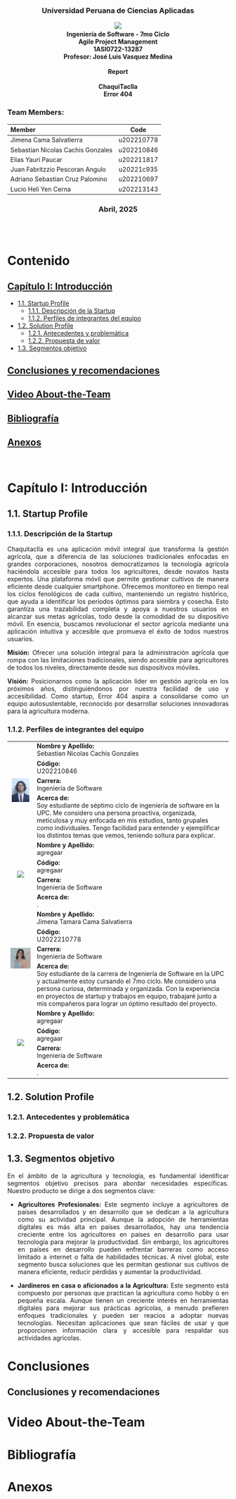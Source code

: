<div align="center">
    <h3>Universidad Peruana de Ciencias Aplicadas</h3>
    <img src="https://upload.wikimedia.org/wikipedia/commons/f/fc/UPC_logo_transparente.png"></img><br>
    <strong>Ingeniería de Software - 7mo Ciclo</strong><br>
    <strong>Agile Project Management</strong><br>
    <strong>1ASI0722-13287</strong><br>
    <strong>Profesor: José Luis Vasquez Medina</strong><br>
    <br><strong>Report</strong><br>
    <br><strong>ChaquiTaclla</strong><br>
    <strong>Error 404</strong>
</div>

<h3> Team Members: </h3>

<div align="center">

| Member                              |    Code    |
| :---------------------------------- | :--------: |
|      Jimena Cama Salvatierra      | u202210778 |
| Sebastian Nicolas Cachis Gonzales | u202210846 |
|         Elias Yauri Paucar        | u202211817 |
|  Juan Fabritzzio Pescoran Angulo  | u20221c935 |
|  Adriano Sebastian Cruz Palomino  | u202210697 |
|           Lucio Heli Yen Cerna            | u202213143 |

</div>

<h3 align="center">Abril, 2025</h3>

<br><br>

<div align="justify">

# Contenido

## [Capítulo I: Introducción](#capítulo-i-introducción)
- [1.1. Startup Profile](#11-startup-profile)
  - [1.1.1. Descripción de la Startup](#111-descripción-de-la-startup)
  - [1.1.2. Perfiles de integrantes del equipo](#112-perfiles-de-integrantes-del-equipo)
- [1.2. Solution Profile](#12-solution-profile)
  - [1.2.1. Antecedentes y problemática](#121-antecedentes-y-problemática)
  - [1.2.2. Propuesta de valor](#122-propuesta-de-valor)
- [1.3. Segmentos objetivo](#13-segmentos-objetivo)
## [Conclusiones y recomendaciones](#conclusiones-y-recomendaciones)
## [Video About-the-Team](#video-about-the-team)
## [Bibliografía](#bibliografía)
## [Anexos](#anexos)

<br>

# Capítulo I: Introducción

## 1.1. Startup Profile

### 1.1.1. Descripción de la Startup

Chaquitaclla es una aplicación móvil integral que transforma la gestión agrícola, que a diferencia de las soluciones tradicionales enfocadas en grandes corporaciones, nosotros democratizamos la tecnología agrícola haciéndola accesible para todos los agricultores, desde novatos hasta expertos.
Una plataforma móvil que permite gestionar cultivos de manera eficiente desde cualquier smartphone. Ofrecemos monitoreo en tiempo real los ciclos fenológicos de cada cultivo, manteniendo un registro histórico, que ayuda a identificar los periodos óptimos para siembra y cosecha. Esto garantiza una trazabilidad completa y apoya a nuestros usuarios en alcanzar sus metas agrícolas, todo desde la comodidad de su dispositivo móvil.
En esencia, buscamos revolucionar el sector agrícola mediante una aplicación intuitiva y accesible que promueva el éxito de todos nuestros usuarios.

**Misión:** Ofrecer una solución integral para la administración agrícola que rompa con las limitaciones tradicionales, siendo accesible para agricultores de todos los niveles, directamente desde sus dispositivos móviles.

**Visión:** Posicionarnos como la aplicación líder en gestión agrícola en los próximos años, distinguiéndonos por nuestra facilidad de uso y accesibilidad. Como startup, Error 404 aspira a consolidarse como un equipo autosustentable, reconocido por desarrollar soluciones innovadoras para la agricultura moderna.


### 1.1.2. Perfiles de integrantes del equipo

<table>
  <tr align="center">
    <td rowspan="4">
      <img src="./images/profile_images/sebastianCachis.png"  min-width="400" max-width="900"/>
    </td>
    <td align="left">
      <b>Nombre y Apellido:</b>
      <br>            
      Sebastian Nicolas Cachis Gonzales
    </td>
  </tr>
  <tr>
    <td align="left">
    <b>Código:</b>
    <br>
    U202210846
    </td>
  </tr>
  <tr>
    <td align="left">
    <b>Carrera:</b>
    <br>
    Ingeniería de Software
    </td>
  </tr>
  <tr>
    <td align="left">
    <b>Acerca de:</b>
    <br>
    Soy estudiante de séptimo ciclo de ingeniería de software en la UPC. Me considero una persona proactiva, organizada, meticulosa y muy enfocada en mis estudios, tanto grupales como individuales. Tengo facilidad para entender y ejemplificar los distintos temas que vemos, teniendo soltura para explicar.
    </td>
  </tr>
  </tr>

  <tr align="center">
    <td rowspan="4">
      <img src="./images/profile_images/" min-width="400" max-width="900"/>
    </td>
    <td align="left">
      <b>Nombre y Apellido:</b>
      <br>            
      agregaar
    </td>
  </tr>
  <tr>
    <td align="left">
    <b>Código:</b>
    <br>
    agregaar
    </td>
  </tr>
  <tr>
    <td align="left">
    <b>Carrera:</b>
    <br>
    Ingeniería de Software
    </td>
  </tr>
  <tr>
    <td align="left">
    <b>Acerca de:</b>
    <br>
    .
    </td>
  </tr>
  </tr>
   <tr align="center">
    <td rowspan="4">
      <img src="./images/profile_images/jimena_profile.jpg" image" min-width="400" max-width="900"/>
    </td>
    <td align="left">
      <b>Nombre y Apellido:</b>
      <br>            
      Jimena Tamara Cama Salvatierra
    </td>
  </tr>
  <tr>
    <td align="left">
    <b>Código:</b>
    <br>
    U2022210778
    </td>
  </tr>
  <tr>
    <td align="left">
    <b>Carrera:</b>
    <br>
    Ingeniería de Software
    </td>
  </tr>
  <tr>
    <td align="left">
    <b>Acerca de:</b>
    <br>
     Soy estudiante de la carrera de Ingeniería de Software en la UPC y actualmente estoy cursando el 7mo ciclo. Me considero una persona curiosa, determinada y organizada. Con la experiencia en proyectos de startup y trabajos en equipo, trabajaré junto a mis compañeros para lograr un óptimo resultado del proyecto.
    </td>
  </tr>
  </tr>

<tr align="center">
    <td rowspan="4">
      <img src="./images/profile_images/"  min-width="400" max-width="900"/>
    </td>
    <td align="left">
      <b>Nombre y Apellido:</b>
      <br>            
      agregaar
    </td>
  </tr>
  <tr>
    <td align="left">
    <b>Código:</b>
    <br>
    agregaar
    </td>
  </tr>
  <tr>
    <td align="left">
    <b>Carrera:</b>
    <br>
    Ingeniería de Software
    </td>
  </tr>
  <tr>
    <td align="left">
    <b>Acerca de:</b>
    <br>
    .
    </td>
  </tr>
  </tr>
<table>

## 1.2. Solution Profile

### 1.2.1. Antecedentes y problemática
### 1.2.2. Propuesta de valor

## 1.3. Segmentos objetivo  

En el ámbito de la agricultura y tecnología, es fundamental identificar segmentos objetivo precisos para abordar necesidades específicas. Nuestro producto se dirige a dos segmentos clave:

- **Agricultores Profesionales:** Este segmento incluye a agricultores de países desarrollados y en desarrollo que se dedican a la agricultura como su actividad principal. Aunque la adopción de herramientas digitales es más alta en países desarrollados, hay una tendencia creciente entre los agricultores en países en desarrollo para usar tecnología para mejorar la productividad. Sin embargo, los agricultores en países en desarrollo pueden enfrentar barreras como acceso limitado a internet o falta de habilidades técnicas. A nivel global, este segmento busca soluciones que les permitan gestionar sus cultivos de manera eficiente, reducir pérdidas y aumentar la productividad. 

- **Jardineros en casa o aficionados a la Agricultura:** Este segmento está compuesto por personas que practican la agricultura como hobby o en pequeña escala. Aunque tienen un creciente interés en herramientas digitales para mejorar sus prácticas agrícolas, a menudo prefieren enfoques tradicionales y pueden ser reacios a adoptar nuevas tecnologías. Necesitan aplicaciones que sean fáciles de usar y que proporcionen información clara y accesible para respaldar sus actividades agrícolas.


# Conclusiones  
## Conclusiones y recomendaciones  

# Video About-the-Team  

# Bibliografía  

# Anexos  
